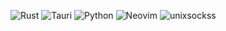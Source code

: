 ![Rust](https://img.shields.io/badge/Rust-000000?style=for-the-badge&logo=rust&logoColor=white) ![Tauri](https://img.shields.io/badge/Tauri-662D91?style=for-the-badge&logo=tauri&logoColor=white) ![Python](https://img.shields.io/badge/Python-3776AB?style=for-the-badge&logo=python&logoColor=white) ![Neovim](https://img.shields.io/badge/Neovim-57A143?style=for-the-badge&logo=neovim&logoColor=white) ![unixsockss](https://img.shields.io/badge/unixsockss-5865F2?style=for-the-badge&logo=discord&logoColor=white)

